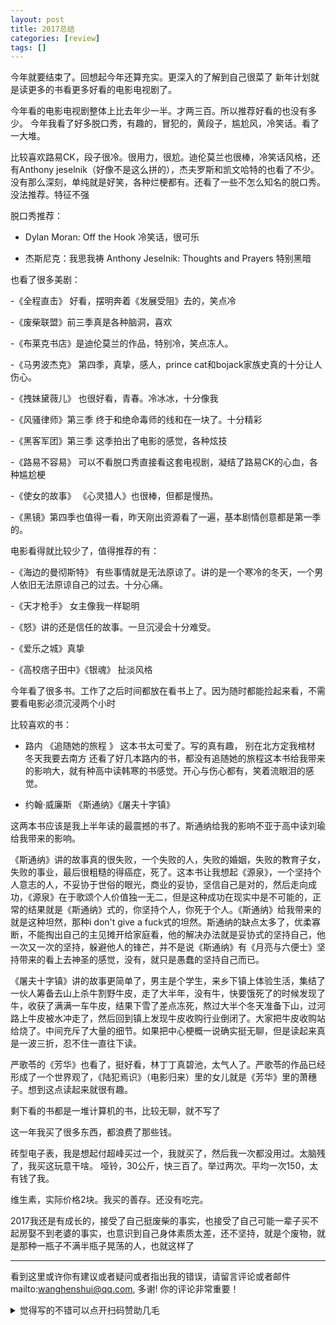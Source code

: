 ```yaml
---
layout: post
title: 2017总结
categories: [review]
tags: []
---
```


今年就要结束了。回想起今年还算充实。更深入的了解到自己很菜了
新年计划就是读更多的书看更多好看的电影电视剧了。

<!-- more -->

今年看的电影电视剧整体上比去年少一半。才两三百。所以推荐好看的也没有多少。
今年我看了好多脱口秀，有趣的，冒犯的，黄段子，尴尬风，冷笑话。看了一大堆。

比较喜欢路易CK，段子很冷。很用力，很尬。迪伦莫兰也很棒，冷笑话风格，还有Anthony jeselnik（好像不是这么拼的），杰夫罗斯和凯文哈特的也看了不少。没有那么深刻，单纯就是好笑，各种烂梗都有。还看了一些不怎么知名的脱口秀。没法推荐。特征不强

脱口秀推荐：

- Dylan Moran: Off the Hook 冷笑话，很可乐

- 杰斯尼克：我思我祷 Anthony Jeselnik: Thoughts and Prayers 特别黑暗

也看了很多美剧：

-《全程直击》 好看，摆明奔着《发展受阻》去的，笑点冷

-《废柴联盟》前三季真是各种脑洞，喜欢

-《布莱克书店》是迪伦莫兰的作品，特别冷，笑点冻人。    

-《马男波杰克》 第四季，真挚，感人，prince cat和bojack家族史真的十分让人伤心。

-《拽妹黛薇儿》 也很好看，青春。冷冰冰，十分像我

-《风骚律师》第三季 终于和绝命毒师的线和在一块了。十分精彩

-《黑客军团》第三季 这季拍出了电影的感觉，各种炫技

-《路易不容易》 可以不看脱口秀直接看这套电视剧，凝结了路易CK的心血，各种尴尬梗

-《使女的故事》 《心灵猎人》也很棒，但都是慢热。

-《黑镜》第四季也值得一看，昨天刚出资源看了一遍，基本剧情创意都是第一季的。


电影看得就比较少了，值得推荐的有：

-《海边的曼彻斯特》 有些事情就是无法原谅了。讲的是一个寒冷的冬天，一个男人依旧无法原谅自己的过去。十分心痛。

-《天才枪手》 女主像我一样聪明

-《怒》讲的还是信任的故事。一旦沉浸会十分难受。

-《爱乐之城》真挚

-《高校痞子田中》《银魂》 扯淡风格




今年看了很多书。工作了之后时间都放在看书上了。因为随时都能捡起来看，不需要看电影必须沉浸两个小时

比较喜欢的书：

- 路内 《追随她的旅程 》 这本书太可爱了。写的真有趣， 别在北方定我棺材 冬天我要去南方
还看了好几本路内的书，都没有追随她的旅程这本书给我带来的影响大，就有种高中读韩寒的书感觉。开心与伤心都有，笑着流眼泪的感觉。

- 约翰·威廉斯 《斯通纳》《屠夫十字镇》

这两本书应该是我上半年读的最震撼的书了。斯通纳给我的影响不亚于高中读刘瑜给我带来的影响。

《斯通纳》讲的故事真的很失败，一个失败的人，失败的婚姻，失败的教育子女，失败的事业，最后很粗糙的得癌症，死了。这本书让我想起《源泉》，一个坚持个人意志的人，不妥协于世俗的眼光，商业的妥协，坚信自己是对的，然后走向成功，《源泉》在于歌颂个人价值独一无二，但是这种成功在现实中是不可能的，正常的结果就是《斯通纳》式的，你坚持个人，你死于个人。《斯通纳》给我带来的就是这种坦然，那种i don't give a fuck式的坦然。斯通纳的缺点太多了，优柔寡断，不能掏出自己的主见摊开给家庭看，他的解决办法就是妥协式的坚持自己，他一次又一次的坚持，躲避他人的锋芒，并不是说《斯通纳》有《月亮与六便士》坚持带来的看上去神圣的感觉，没有，就只是愚蠢的坚持自己而已。


《屠夫十字镇》讲的故事更简单了，男主是个学生，来乡下镇上体验生活，集结了一伙人筹备去山上杀牛割野牛皮，走了大半年，没有牛，快要饿死了的时候发现了牛，收获了满满一车牛皮，结果下雪了差点冻死，熬过大半个冬天准备下山，过河路上牛皮被水冲走了，然后回到镇上发现牛皮收购行业倒闭了。大家把牛皮收购站给烧了。中间充斥了大量的细节。如果把中心梗概一说确实挺无聊，但是读起来真是一波三折，忍不住一直往下读。


严歌苓的《芳华》也看了，挺好看，林丁丁真碧池，太气人了。严歌苓的作品已经形成了一个世界观了，《陆犯焉识》（电影归来）里的女儿就是《芳华》里的萧穗子。想到这点读起来就很有趣。


剩下看的书都是一堆计算机的书，比较无聊，就不写了


这一年我买了很多东西，都浪费了那些钱。


砖型电子表，我是想起付超峰买过一个，我就买了，然后我一次都没用过。太脑残了，我买这玩意干啥。
哑铃，30公斤，快三百了。举过两次。平均一次150，太有钱了我。


维生素，实际价格2块。我买的善存。还没有吃完。   

2017我还是有成长的，接受了自己挺废柴的事实，也接受了自己可能一辈子买不起房娶不到老婆的事实，也意识到自己身体素质太差，还不坚持，就是个废物，就是那种一瓶子不满半瓶子晃荡的人，也就这样了



---

看到这里或许你有建议或者疑问或者指出我的错误，请留言评论或者邮件mailto:wanghenshui@qq.com, 多谢!  你的评论非常重要！
<details>
<summary>觉得写的不错可以点开扫码赞助几毛</summary>
<img src="https://wanghenshui.github.io/assets/wepay.png" alt="微信转账">
</details>
